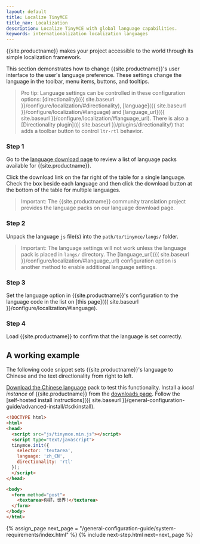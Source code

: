 ```yaml
---
layout: default
title: Localize TinyMCE
title_nav: Localization
description: Localize TinyMCE with global language capabilities.
keywords: internationalization localization languages
---
```


{{site.productname}} makes your project accessible to the world through its simple localization framework.

This section demonstrates how to change {{site.productname}}'s user interface to the user's language preference. These settings change the language in the toolbar, menu items, buttons, and tooltips.


> Pro tip: Language settings can be controlled in these configuration options: [directionality]({{ site.baseurl }}/configure/localization/#directionality), [language]({{ site.baseurl }}/configure/localization/#language) and  [language_url]({{ site.baseurl }}/configure/localization/#language_url). There is also a [Directionality plugin]({{ site.baseurl }}/plugins/directionality/) that adds a toolbar button to control `ltr-rtl` behavior.

### Step 1

Go to the [language download page](https://www.tinymce.com/download/language-packages/) to review a list of language packs available for {{site.productname}}.

Click the download link on the far right of the table for a single language. Check the box beside each language and then click the download button at the bottom of the table for multiple languages.

> Important: The {{site.productname}} community translation project provides the language packs on our language download page.

### Step 2

Unpack the language `js` file(s) into the `path/to/tinymce/langs/` folder.

> Important: The language settings will not work unless the language pack is placed in `langs/` directory. The [language_url]({{ site.baseurl }}/configure/localization/#language_url) configuration option is another method to enable additional language settings.

### Step 3

Set the language option in {{site.productname}}'s configuration to the language code in the list on [this page]({{ site.baseurl }}/configure/localization/#language).

### Step 4

Load {{site.productname}} to confirm that the language is set correctly.


## A working example

The following code snippet sets {{site.productname}}'s language to Chinese and the text directionality from right to left.

[Download the Chinese language](https://www.tinymce.com/download/language-packages/) pack to test this functionality. Install a *local instance* of {{site.productname}} from the [downloads page](https://www.tinymce.com/download/). Follow the [self-hosted install instructions]({{ site.baseurl }}/general-configuration-guide/advanced-install/#sdkinstall).

```html
<!DOCTYPE html>
<html>
<head>
  <script src="js/tinymce.min.js"></script>
  <script type="text/javascript">
  tinymce.init({
    selector: 'textarea',
    language: 'zh_CN',
    directionality: 'rtl'
  });
  </script>
</head>

<body>
  <form method="post">
    <textarea>你好，世界!</textarea>
  </form>
</body>
</html>
```

{% assign_page next_page = "/general-configuration-guide/system-requirements/index.html" %}
{% include next-step.html next=next_page %}
